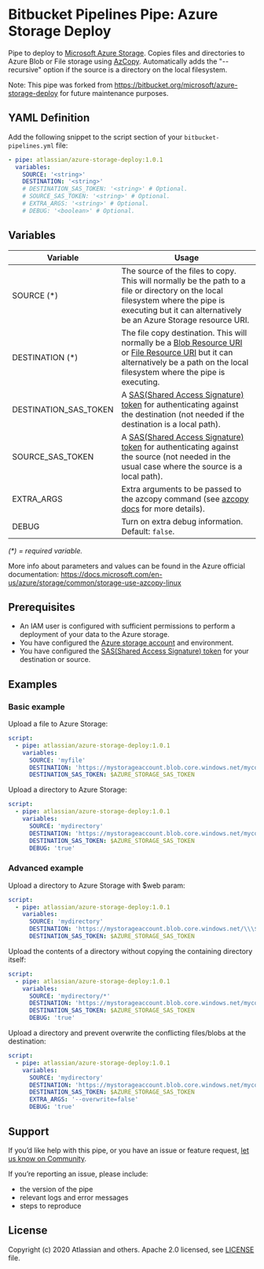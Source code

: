 # Bitbucket Pipelines Pipe: Azure Storage Deploy

Pipe to deploy to [Microsoft Azure Storage](https://azure.microsoft.com/services/storage/).
Copies files and directories to Azure Blob or File storage
using [AzCopy][azcopy docs].
Automatically adds the "--recursive" option if the source is a directory on the local filesystem.

Note: This pipe was forked from https://bitbucket.org/microsoft/azure-storage-deploy for future maintenance purposes.

## YAML Definition

Add the following snippet to the script section of your `bitbucket-pipelines.yml` file:

```yaml
- pipe: atlassian/azure-storage-deploy:1.0.1
  variables:
    SOURCE: '<string>'
    DESTINATION: '<string>'
    # DESTINATION_SAS_TOKEN: '<string>' # Optional.
    # SOURCE_SAS_TOKEN: '<string>' # Optional.
    # EXTRA_ARGS: '<string>' # Optional.
    # DEBUG: '<boolean>' # Optional.
```

## Variables

| Variable                   | Usage                                                |
| ----------------------------- | ---------------------------------------------------- |
| SOURCE (*)                    |  The source of the files to copy. This will normally be the path to a file or directory on the local filesystem where the pipe is executing but it can alternatively be an Azure Storage resource URI. |
| DESTINATION (*)               |  The file copy destination. This will normally be a [Blob Resource URI][Blob Resource URI] or [File Resource URI][File Resource URI] but it can alternatively be a path on the local filesystem where the pipe is executing. |
| DESTINATION_SAS_TOKEN         |  A [SAS(Shared Access Signature) token][SAS token] for authenticating against the destination (not needed if the destination is a local path). |
| SOURCE_SAS_TOKEN              |  A [SAS(Shared Access Signature) token][SAS token] for authenticating against the source (not needed in the usual case where the source is a local path). |
| EXTRA_ARGS                    |  Extra arguments to be passed to the azcopy command (see [azcopy docs][azcopy docs] for more details). |
| DEBUG                         |  Turn on extra debug information. Default: `false`. |

_(*) = required variable._


More info about parameters and values can be found in the Azure official documentation: https://docs.microsoft.com/en-us/azure/storage/common/storage-use-azcopy-linux


## Prerequisites
* An IAM user is configured with sufficient permissions to perform a deployment of your data to the Azure storage.
* You have configured the [Azure storage account][Azure storage account] and environment.
* You have configured the [SAS(Shared Access Signature) token][SAS token] for your destination or source.


## Examples

### Basic example
Upload a file to Azure Storage:

```yaml
script:
  - pipe: atlassian/azure-storage-deploy:1.0.1
    variables:
      SOURCE: 'myfile'
      DESTINATION: 'https://mystorageaccount.blob.core.windows.net/mycontainer/myfile'
      DESTINATION_SAS_TOKEN: $AZURE_STORAGE_SAS_TOKEN
```

Upload a directory to Azure Storage:
```yaml
script:
  - pipe: atlassian/azure-storage-deploy:1.0.1
    variables:
      SOURCE: 'mydirectory'
      DESTINATION: 'https://mystorageaccount.blob.core.windows.net/mycontainer/'
      DESTINATION_SAS_TOKEN: $AZURE_STORAGE_SAS_TOKEN
      DEBUG: 'true'
```

### Advanced example

Upload a directory to Azure Storage with $web param:
```yaml
script:
  - pipe: atlassian/azure-storage-deploy:1.0.1
    variables:
      SOURCE: 'mydirectory'
      DESTINATION: 'https://mystorageaccount.blob.core.windows.net/\\\$web'
      DESTINATION_SAS_TOKEN: $AZURE_STORAGE_SAS_TOKEN
```


Upload the contents of a directory without copying the containing directory itself:
```yaml
script:
  - pipe: atlassian/azure-storage-deploy:1.0.1
    variables:
      SOURCE: 'mydirectory/*'
      DESTINATION: 'https://mystorageaccount.blob.core.windows.net/mycontainer/'
      DESTINATION_SAS_TOKEN: $AZURE_STORAGE_SAS_TOKEN
      DEBUG: 'true'
```

Upload a directory and prevent overwrite the conflicting files/blobs at the destination:
```yaml
script:
  - pipe: atlassian/azure-storage-deploy:1.0.1
    variables:
      SOURCE: 'mydirectory'
      DESTINATION: 'https://mystorageaccount.blob.core.windows.net/mycontainer/mydirectory'
      DESTINATION_SAS_TOKEN: $AZURE_STORAGE_SAS_TOKEN
      EXTRA_ARGS: '--overwrite=false'
      DEBUG: 'true'
```

## Support
If you’d like help with this pipe, or you have an issue or feature request, [let us know on Community][community].

If you’re reporting an issue, please include:

- the version of the pipe
- relevant logs and error messages
- steps to reproduce


## License
Copyright (c) 2020 Atlassian and others.
Apache 2.0 licensed, see [LICENSE](LICENSE) file.


[community]: https://community.atlassian.com/t5/forums/postpage/board-id/bitbucket-pipelines-questions?add-tags=pipes,azure,storage

[azcopy docs]: https://docs.microsoft.com/en-us/azure/storage/common/storage-use-azcopy-linux
[Blob Resource URI]: https://docs.microsoft.com/en-us/rest/api/storageservices/naming-and-referencing-containers--blobs--and-metadata#resource-uri-syntax
[File Resource URI]: https://docs.microsoft.com/en-us/rest/api/storageservices/naming-and-referencing-shares--directories--files--and-metadata#resource-uri-syntax
[Azure storage account]: https://docs.microsoft.com/en-us/azure/storage/common/storage-quickstart-create-account
[SAS token]: https://docs.microsoft.com/en-us/azure/storage/common/storage-dotnet-shared-access-signature-part-1
